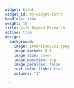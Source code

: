 ```yaml
---
widget: blank
widget_id: my-widget-intro
headless: true
weight: 10
title: Life Beyond Research
active: true
design:
  background:
    image: Immersion2023.jpeg
    image_darken: 0.5
    image_size: cover
    image_position: top
    image_parallax: false
    text_color_light: true
    columns: "1"

---
```


